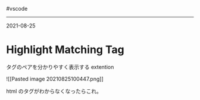 #vscode

---
2021-08-25

# Highlight Matching Tag

タグのペアを分かりやすく表示する extention

![[Pasted image 20210825100447.png]]

html のタグがわからなくなったらこれ。

